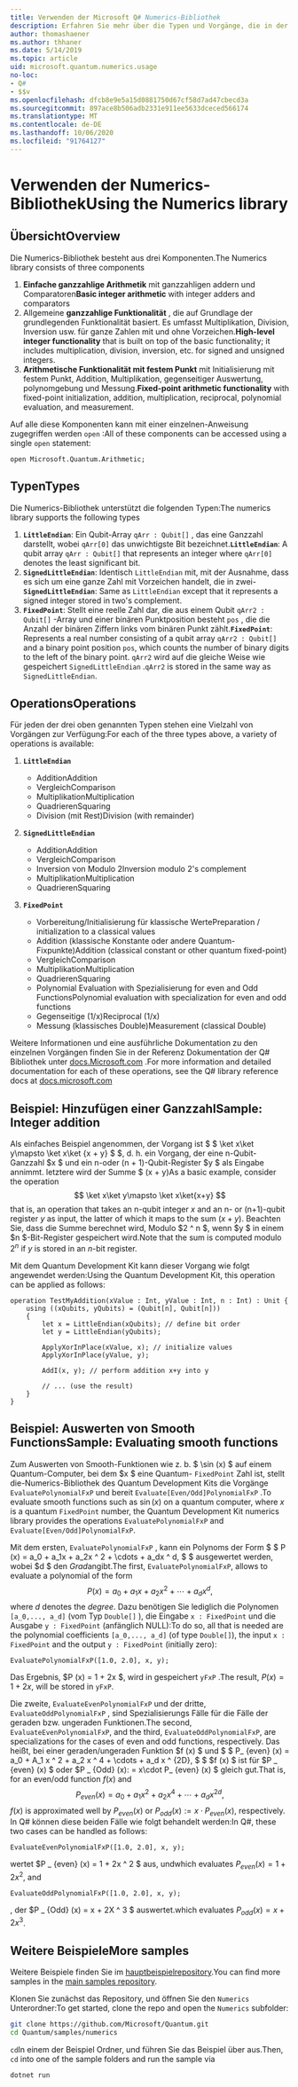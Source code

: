 ```yaml
---
title: Verwenden der Microsoft Q# Numerics-Bibliothek
description: Erfahren Sie mehr über die Typen und Vorgänge, die in der Microsoft Quantum-Numerics-Bibliothek verfügbar sind.
author: thomashaener
ms.author: thhaner
ms.date: 5/14/2019
ms.topic: article
uid: microsoft.quantum.numerics.usage
no-loc:
- Q#
- $$v
ms.openlocfilehash: dfcb8e9e5a15d0881750d67cf58d7ad47cbecd3a
ms.sourcegitcommit: 897ace8b506adb2331e911ee5633dceced566174
ms.translationtype: MT
ms.contentlocale: de-DE
ms.lasthandoff: 10/06/2020
ms.locfileid: "91764127"
---
```

# <a name="using-the-numerics-library"></a><span data-ttu-id="7a84b-103">Verwenden der Numerics-Bibliothek</span><span class="sxs-lookup"><span data-stu-id="7a84b-103">Using the Numerics library</span></span>

## <a name="overview"></a><span data-ttu-id="7a84b-104">Übersicht</span><span class="sxs-lookup"><span data-stu-id="7a84b-104">Overview</span></span>

<span data-ttu-id="7a84b-105">Die Numerics-Bibliothek besteht aus drei Komponenten.</span><span class="sxs-lookup"><span data-stu-id="7a84b-105">The Numerics library consists of three components</span></span>

1. <span data-ttu-id="7a84b-106">**Einfache ganzzahlige Arithmetik** mit ganzzahligen addern und Comparatoren</span><span class="sxs-lookup"><span data-stu-id="7a84b-106">**Basic integer arithmetic** with integer adders and comparators</span></span>
1. <span data-ttu-id="7a84b-107">Allgemeine **ganzzahlige Funktionalität** , die auf Grundlage der grundlegenden Funktionalität basiert. Es umfasst Multiplikation, Division, Inversion usw.  für ganze Zahlen mit und ohne Vorzeichen.</span><span class="sxs-lookup"><span data-stu-id="7a84b-107">**High-level integer functionality** that is built on top of the basic  functionality; it includes multiplication, division, inversion, etc.  for signed and unsigned integers.</span></span>
1. <span data-ttu-id="7a84b-108">**Arithmetische Funktionalität mit festem Punkt** mit Initialisierung mit festem Punkt, Addition, Multiplikation, gegenseitiger Auswertung, polynomgebung und Messung.</span><span class="sxs-lookup"><span data-stu-id="7a84b-108">**Fixed-point arithmetic functionality** with fixed-point initialization,  addition, multiplication, reciprocal, polynomial evaluation, and measurement.</span></span>

<span data-ttu-id="7a84b-109">Auf alle diese Komponenten kann mit einer einzelnen-Anweisung zugegriffen werden `open` :</span><span class="sxs-lookup"><span data-stu-id="7a84b-109">All of these components can be accessed using a single `open` statement:</span></span>
```qsharp
open Microsoft.Quantum.Arithmetic;
```

## <a name="types"></a><span data-ttu-id="7a84b-110">Typen</span><span class="sxs-lookup"><span data-stu-id="7a84b-110">Types</span></span>

<span data-ttu-id="7a84b-111">Die Numerics-Bibliothek unterstützt die folgenden Typen:</span><span class="sxs-lookup"><span data-stu-id="7a84b-111">The numerics library supports the following types</span></span>

1. <span data-ttu-id="7a84b-112">**`LittleEndian`**: Ein Qubit-Array `qArr : Qubit[]` , das eine Ganzzahl darstellt, wobei `qArr[0]` das unwichtigste Bit bezeichnet.</span><span class="sxs-lookup"><span data-stu-id="7a84b-112">**`LittleEndian`**: A qubit array `qArr : Qubit[]` that represents an integer where `qArr[0]` denotes the least significant bit.</span></span>
1. <span data-ttu-id="7a84b-113">**`SignedLittleEndian`**: Identisch `LittleEndian` mit, mit der Ausnahme, dass es sich um eine ganze Zahl mit Vorzeichen handelt, die in zwei-</span><span class="sxs-lookup"><span data-stu-id="7a84b-113">**`SignedLittleEndian`**: Same as `LittleEndian` except that it represents a signed integer stored in two's complement.</span></span>
1. <span data-ttu-id="7a84b-114">**`FixedPoint`**: Stellt eine reelle Zahl dar, die aus einem Qubit `qArr2 : Qubit[]` -Array und einer binären Punktposition besteht `pos` , die die Anzahl der binären Ziffern links vom binären Punkt zählt.</span><span class="sxs-lookup"><span data-stu-id="7a84b-114">**`FixedPoint`**: Represents a real number consisting of a qubit array `qArr2 : Qubit[]` and a binary point position `pos`, which counts the number of binary digits to the left of the binary point.</span></span> <span data-ttu-id="7a84b-115">`qArr2` wird auf die gleiche Weise wie gespeichert `SignedLittleEndian` .</span><span class="sxs-lookup"><span data-stu-id="7a84b-115">`qArr2` is stored in the same way as `SignedLittleEndian`.</span></span>

## <a name="operations"></a><span data-ttu-id="7a84b-116">Operations</span><span class="sxs-lookup"><span data-stu-id="7a84b-116">Operations</span></span>

<span data-ttu-id="7a84b-117">Für jeden der drei oben genannten Typen stehen eine Vielzahl von Vorgängen zur Verfügung:</span><span class="sxs-lookup"><span data-stu-id="7a84b-117">For each of the three types above, a variety of operations is available:</span></span>

1. **`LittleEndian`**
    - <span data-ttu-id="7a84b-118">Addition</span><span class="sxs-lookup"><span data-stu-id="7a84b-118">Addition</span></span>
    - <span data-ttu-id="7a84b-119">Vergleich</span><span class="sxs-lookup"><span data-stu-id="7a84b-119">Comparison</span></span>
    - <span data-ttu-id="7a84b-120">Multiplikation</span><span class="sxs-lookup"><span data-stu-id="7a84b-120">Multiplication</span></span>
    - <span data-ttu-id="7a84b-121">Quadrieren</span><span class="sxs-lookup"><span data-stu-id="7a84b-121">Squaring</span></span>
    - <span data-ttu-id="7a84b-122">Division (mit Rest)</span><span class="sxs-lookup"><span data-stu-id="7a84b-122">Division (with remainder)</span></span>

1. **`SignedLittleEndian`**
    - <span data-ttu-id="7a84b-123">Addition</span><span class="sxs-lookup"><span data-stu-id="7a84b-123">Addition</span></span>
    - <span data-ttu-id="7a84b-124">Vergleich</span><span class="sxs-lookup"><span data-stu-id="7a84b-124">Comparison</span></span>
    - <span data-ttu-id="7a84b-125">Inversion von Modulo 2</span><span class="sxs-lookup"><span data-stu-id="7a84b-125">Inversion modulo 2's complement</span></span>
    - <span data-ttu-id="7a84b-126">Multiplikation</span><span class="sxs-lookup"><span data-stu-id="7a84b-126">Multiplication</span></span>
    - <span data-ttu-id="7a84b-127">Quadrieren</span><span class="sxs-lookup"><span data-stu-id="7a84b-127">Squaring</span></span>

1. **`FixedPoint`**
    - <span data-ttu-id="7a84b-128">Vorbereitung/Initialisierung für klassische Werte</span><span class="sxs-lookup"><span data-stu-id="7a84b-128">Preparation / initialization to a classical values</span></span>
    - <span data-ttu-id="7a84b-129">Addition (klassische Konstante oder andere Quantum-Fixpunkte)</span><span class="sxs-lookup"><span data-stu-id="7a84b-129">Addition (classical constant or other quantum fixed-point)</span></span>
    - <span data-ttu-id="7a84b-130">Vergleich</span><span class="sxs-lookup"><span data-stu-id="7a84b-130">Comparison</span></span>
    - <span data-ttu-id="7a84b-131">Multiplikation</span><span class="sxs-lookup"><span data-stu-id="7a84b-131">Multiplication</span></span>
    - <span data-ttu-id="7a84b-132">Quadrieren</span><span class="sxs-lookup"><span data-stu-id="7a84b-132">Squaring</span></span>
    - <span data-ttu-id="7a84b-133">Polynomial Evaluation with Spezialisierung for even and Odd Functions</span><span class="sxs-lookup"><span data-stu-id="7a84b-133">Polynomial evaluation with specialization for even and odd functions</span></span>
    - <span data-ttu-id="7a84b-134">Gegenseitige (1/x)</span><span class="sxs-lookup"><span data-stu-id="7a84b-134">Reciprocal (1/x)</span></span>
    - <span data-ttu-id="7a84b-135">Messung (klassisches Double)</span><span class="sxs-lookup"><span data-stu-id="7a84b-135">Measurement (classical Double)</span></span>

<span data-ttu-id="7a84b-136">Weitere Informationen und eine ausführliche Dokumentation zu den einzelnen Vorgängen finden Sie in der Referenz Dokumentation der Q# Bibliothek unter [docs.Microsoft.com](https://docs.microsoft.com/quantum) .</span><span class="sxs-lookup"><span data-stu-id="7a84b-136">For more information and detailed documentation for each of these operations, see the Q# library reference docs at [docs.microsoft.com](https://docs.microsoft.com/quantum)</span></span>

## <a name="sample-integer-addition"></a><span data-ttu-id="7a84b-137">Beispiel: Hinzufügen einer Ganzzahl</span><span class="sxs-lookup"><span data-stu-id="7a84b-137">Sample: Integer addition</span></span>

<span data-ttu-id="7a84b-138">Als einfaches Beispiel angenommen, der Vorgang ist $ $ \ket x\ket y\mapsto \ket x\ket {x + y} $ $, d. h. ein Vorgang, der eine n-Qubit-Ganzzahl $x $ und ein n-oder (n + 1)-Qubit-Register $y $ als Eingabe annimmt. letztere wird der Summe $ (x + y)</span><span class="sxs-lookup"><span data-stu-id="7a84b-138">As a basic example, consider the operation $$ \ket x\ket y\mapsto \ket x\ket{x+y} $$ that is, an operation that takes an n-qubit integer $x$ and an n- or (n+1)-qubit register $y$ as input, the latter of which it maps to the sum $(x+y)$.</span></span> <span data-ttu-id="7a84b-139">Beachten Sie, dass die Summe berechnet wird, Modulo $2 ^ n $, wenn $y $ in einem $n $-Bit-Register gespeichert wird.</span><span class="sxs-lookup"><span data-stu-id="7a84b-139">Note that the sum is computed modulo $2^n$ if $y$ is stored in an $n$-bit register.</span></span>

<span data-ttu-id="7a84b-140">Mit dem Quantum Development Kit kann dieser Vorgang wie folgt angewendet werden:</span><span class="sxs-lookup"><span data-stu-id="7a84b-140">Using the Quantum Development Kit, this operation can be applied as follows:</span></span>
```qsharp
operation TestMyAddition(xValue : Int, yValue : Int, n : Int) : Unit {
    using ((xQubits, yQubits) = (Qubit[n], Qubit[n]))
    {
        let x = LittleEndian(xQubits); // define bit order
        let y = LittleEndian(yQubits);
        
        ApplyXorInPlace(xValue, x); // initialize values
        ApplyXorInPlace(yValue, y);
        
        AddI(x, y); // perform addition x+y into y
        
        // ... (use the result)
    }
}
```

## <a name="sample-evaluating-smooth-functions"></a><span data-ttu-id="7a84b-141">Beispiel: Auswerten von Smooth Functions</span><span class="sxs-lookup"><span data-stu-id="7a84b-141">Sample: Evaluating smooth functions</span></span>

<span data-ttu-id="7a84b-142">Zum Auswerten von Smooth-Funktionen wie z. b. $ \sin (x) $ auf einem Quantum-Computer, bei dem $x $ eine Quantum- `FixedPoint` Zahl ist, stellt die-Numerics-Bibliothek des Quantum Development Kits die Vorgänge `EvaluatePolynomialFxP` und bereit `Evaluate[Even/Odd]PolynomialFxP` .</span><span class="sxs-lookup"><span data-stu-id="7a84b-142">To evaluate smooth functions such as $\sin(x)$ on a quantum computer, where $x$ is a quantum `FixedPoint` number, the Quantum Development Kit numerics library provides the operations `EvaluatePolynomialFxP` and `Evaluate[Even/Odd]PolynomialFxP`.</span></span>

<span data-ttu-id="7a84b-143">Mit dem ersten, `EvaluatePolynomialFxP` , kann ein Polynoms der Form $ $ P (x) = a_0 + a_1x + a_2x ^ 2 + \cdots + a_dx ^ d, $ $ ausgewertet werden, wobei $d $ den *Grad*angibt.</span><span class="sxs-lookup"><span data-stu-id="7a84b-143">The first, `EvaluatePolynomialFxP`, allows to evaluate a polynomial of the form $$ P(x) = a_0 + a_1x + a_2x^2 + \cdots + a_dx^d, $$ where $d$ denotes the *degree*.</span></span> <span data-ttu-id="7a84b-144">Dazu benötigen Sie lediglich die Polynomen `[a_0,..., a_d]` (vom Typ `Double[]` ), die Eingabe `x : FixedPoint` und die Ausgabe `y : FixedPoint` (anfänglich NULL):</span><span class="sxs-lookup"><span data-stu-id="7a84b-144">To do so, all that is needed are the polynomial coefficients `[a_0,..., a_d]` (of type `Double[]`), the input `x : FixedPoint` and the output `y : FixedPoint` (initially zero):</span></span>
```qsharp
EvaluatePolynomialFxP([1.0, 2.0], x, y);
```
<span data-ttu-id="7a84b-145">Das Ergebnis, $P (x) = 1 + 2x $, wird in gespeichert `yFxP` .</span><span class="sxs-lookup"><span data-stu-id="7a84b-145">The result, $P(x)=1+2x$, will be stored in `yFxP`.</span></span>

<span data-ttu-id="7a84b-146">Die zweite, `EvaluateEvenPolynomialFxP` und der dritte, `EvaluateOddPolynomialFxP` , sind Spezialisierungs Fälle für die Fälle der geraden bzw. ungeraden Funktionen.</span><span class="sxs-lookup"><span data-stu-id="7a84b-146">The second, `EvaluateEvenPolynomialFxP`, and the third, `EvaluateOddPolynomialFxP`, are specializations for the cases of even and odd functions, respectively.</span></span> <span data-ttu-id="7a84b-147">Das heißt, bei einer geraden/ungeraden Funktion $f (x) $ und $ $ P_ {even} (x) = a_0 + A_1 x ^ 2 + a_2 x ^ 4 + \cdots + a_d x ^ {2D}, $ $ $f (x) $ ist für $P _ {even} (x) $ oder $P _ {Odd} (x): = x\cdot P_ {even} (x) $ gleich gut.</span><span class="sxs-lookup"><span data-stu-id="7a84b-147">That is, for an even/odd function $f(x)$ and $$ P_{even}(x)=a_0 + a_1 x^2 + a_2 x^4 + \cdots + a_d x^{2d}, $$ $f(x)$ is approximated well by $P_{even}(x)$ or $P_{odd}(x) := x\cdot P_{even}(x)$, respectively.</span></span>
<span data-ttu-id="7a84b-148">In Q# können diese beiden Fälle wie folgt behandelt werden:</span><span class="sxs-lookup"><span data-stu-id="7a84b-148">In Q#, these two cases can be handled as follows:</span></span>
```qsharp
EvaluateEvenPolynomialFxP([1.0, 2.0], x, y);
```
<span data-ttu-id="7a84b-149">wertet $P _ {even} (x) = 1 + 2x ^ 2 $ aus, und</span><span class="sxs-lookup"><span data-stu-id="7a84b-149">which evaluates $P_{even}(x) = 1 + 2x^2$, and</span></span>
```qsharp
EvaluateOddPolynomialFxP([1.0, 2.0], x, y);
```
<span data-ttu-id="7a84b-150">, der $P _ {Odd} (x) = x + 2X ^ 3 $ auswertet.</span><span class="sxs-lookup"><span data-stu-id="7a84b-150">which evaluates $P_{odd}(x) = x + 2x^3$.</span></span>

## <a name="more-samples"></a><span data-ttu-id="7a84b-151">Weitere Beispiele</span><span class="sxs-lookup"><span data-stu-id="7a84b-151">More samples</span></span>

<span data-ttu-id="7a84b-152">Weitere Beispiele finden Sie im [hauptbeispielrepository](https://github.com/Microsoft/Quantum).</span><span class="sxs-lookup"><span data-stu-id="7a84b-152">You can find more samples in the [main samples repository](https://github.com/Microsoft/Quantum).</span></span>

<span data-ttu-id="7a84b-153">Klonen Sie zunächst das Repository, und öffnen Sie den `Numerics` Unterordner:</span><span class="sxs-lookup"><span data-stu-id="7a84b-153">To get started, clone the repo and open the `Numerics` subfolder:</span></span>

```bash
git clone https://github.com/Microsoft/Quantum.git
cd Quantum/samples/numerics
```

<span data-ttu-id="7a84b-154">`cd`In einem der Beispiel Ordner, und führen Sie das Beispiel über aus.</span><span class="sxs-lookup"><span data-stu-id="7a84b-154">Then, `cd` into one of the sample folders and run the sample via</span></span>

```bash
dotnet run
```
